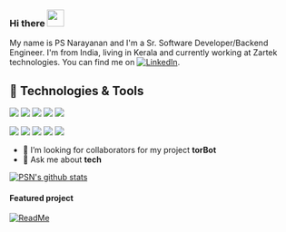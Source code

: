 ### Hi there <img src="https://raw.githubusercontent.com/MartinHeinz/MartinHeinz/master/wave.gif" width="30px">

My name is PS Narayanan and I'm a Sr. Software Developer/Backend Engineer. I'm from India, living in Kerala and currently working at Zartek technologies. You can find me on [![LinkedIn][3.2]][3].



## 🔧 Technologies & Tools

![](https://img.shields.io/badge/Code-Python-informational?style=for-the-badge&logo=python&logoColor=white&color=2bbc8a)
![](https://img.shields.io/badge/Shell-bash-informational?style=for-the-badge&logo=gnu-bash&logoColor=white&color=2bbc8a)
![](https://img.shields.io/badge/Cloud-AWS-informational?style=for-the-badge&logo=amazon-aws&logoColor=white&color=2bbc8a)
![](https://img.shields.io/badge/DB-Mysql-informational?style=for-the-badge&logo=mysql&logoColor=white&color=2bbc8a)
![](https://img.shields.io/badge/Code-Go-informational?style=for-the-badge&logo=go&logoColor=white&color=2bbc8a)

![](https://img.shields.io/badge/Tools-Docker-informational?style=for-the-badge&logo=docker&logoColor=white&color=2bbc8a)
![](https://img.shields.io/badge/OS-Mac-informational?style=for-the-badge&logo=apple&logoColor=white&color=2bbc8a)
![](https://img.shields.io/badge/OS-Linux-informational?style=for-the-badge&logo=linux&logoColor=white&color=2bbc8a)
![](https://img.shields.io/badge/Code-Kotlin-informational?style=for-the-badge&logo=kotlin&logoColor=white&color=2bbc8a)
![](https://img.shields.io/badge/OS-Windows-informational?style=for-the-badge&logo=windows&logoColor=white&color=2bbc8a)


- 🤔 I’m looking for collaborators for my project __torBot__
- 💬 Ask me about __tech__

<!--
**PSNAppz/psnappz** is a ✨ _special_ ✨ repository because its `README.md` (this file) appears on your GitHub profile.


-->



<a href="https://github.com/psnappz">
  <img align="center" src="https://github-readme-stats.vercel.app/api?username=psnappz&show_icons=true&theme=algolia&include_all_commits=true&count_private=true" alt="PSN's github stats" />
</a>

#### Featured project

[![ReadMe ](https://github-readme-stats.vercel.app/api/pin/?username=dedsecinside&repo=torbot&theme=dark)](https://github.com/dedsecinside/torbot)

[3.2]: https://raw.githubusercontent.com/MartinHeinz/MartinHeinz/master/linkedin-3-16.png (LinkedIn icon without padding)
[3]: https://www.linkedin.com/in/0xpsn/

